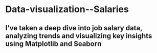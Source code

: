 # Data-visualization--Salaries
## I've taken a deep dive into job salary data, analyzing trends and visualizing key insights using Matplotlib and Seaborn
